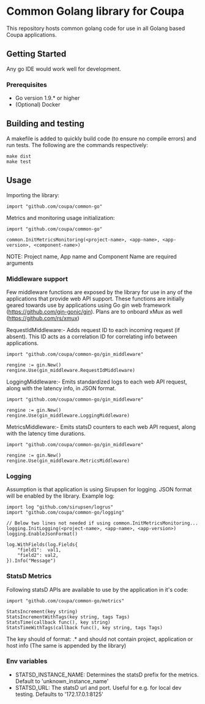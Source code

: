 # Common Golang library for Coupa

This repository hosts common golang code for use in all Golang based Coupa applications.

## Getting Started

Any go IDE would work well for development.

### Prerequisites
* Go version 1.9.* or higher
* (Optional) Docker

## Building and testing

A makefile is added to quickly build code (to ensure no compile errors) and run tests. The following are the commands respectively:
```
make dist
make test
```

## Usage

Importing the library:
```
import "github.com/coupa/common-go"
```

Metrics and monitoring usage initialization:
```
import "github.com/coupa/common-go"

common.InitMetricsMonitoring(<project-name>, <app-name>, <app-version>, <component-name>)
```
NOTE: Project name, App name and Component Name are required arguments

### Middleware support

Few middleware functions are exposed by the library for use in any of the applications that provide web API support.
These functions are initially geared towards use by applications using Go gin web framework (https://github.com/gin-gonic/gin).
Plans are to onboard xMux as well (https://github.com/rs/xmux)

RequestIdMiddleware:- Adds request ID to each incoming request (if absent). This ID acts as a correlation ID for correlating
info between applications.
```
import "github.com/coupa/common-go/gin_middleware"

rengine := gin.New()
rengine.Use(gin_middleware.RequestIdMiddleware)
```

LoggingMiddleware:- Emits standardized logs to each web API request, along with the latency info, in JSON format.
```
import "github.com/coupa/common-go/gin_middleware"

rengine := gin.New()
rengine.Use(gin_middleware.LoggingMiddleware)
```

MetricsMiddleware:- Emits statsD counters to each web API request, along with the latency time durations.
```
import "github.com/coupa/common-go/gin_middleware"

rengine := gin.New()
rengine.Use(gin_middleware.MetricsMiddleware)
```

### Logging

Assumption is that application is using Sirupsen for logging. JSON format will be enabled by the library. Example log:
```
import log "github.com/sirupsen/logrus"
import "github.com/coupa/common-go/logging"

// Below two lines not needed if using common.InitMetricsMonitoring...
logging.InitLogging(<project-name>, <app-name>, <app-version>)
logging.EnableJsonFormat()

log.WithFields(log.Fields{
    "field1":  val1,
    "field2": val2,
}).Info("Message")
```

### StatsD Metrics

Following statsD APIs are available to use by the application in it's code:
```
import "github.com/coupa/common-go/metrics"

StatsIncrement(key string)
StatsIncrementWithTags(key string, tags Tags)
StatsTime(callback func(), key string)
StatsTimeWithTags(callback func(), key string, tags Tags)
```

The key should of format: <metric-name>.* and should not contain project, application or host info (The same is appended by the library)

### Env variables

* STATSD_INSTANCE_NAME: Determines the statsD prefix for the metrics. Default to 'unknown_instance_name'
* STATSD_URL: The statsD url and port. Useful for e.g. for local dev testing. Defaults to '172.17.0.1:8125'

